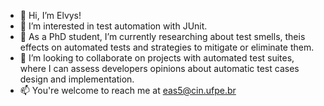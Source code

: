 - 👋 Hi, I’m Elvys!
- 👀 I’m interested in test automation with JUnit.
- 🌱 As a PhD student, I’m currently researching about test smells, theis effects on automated tests and strategies to mitigate or eliminate them.
- 💞️ I’m looking to collaborate on projects with automated test suites, where I can assess developers opinions about automatic test cases design and implementation.
- 📫 You're welcome to reach me at eas5@cin.ufpe.br 

<!---
eas5/eas5 is a ✨ special ✨ repository because its `README.md` (this file) appears on your GitHub profile.
You can click the Preview link to take a look at your changes.
--->
